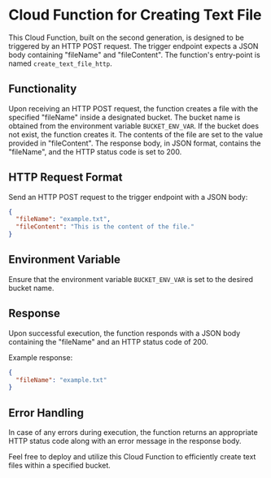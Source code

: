 # Cloud Function for Creating Text File

This Cloud Function, built on the second generation, is designed to be triggered by an HTTP POST request. The trigger endpoint expects a JSON body containing "fileName" and "fileContent". The function's entry-point is named `create_text_file_http`.

## Functionality

Upon receiving an HTTP POST request, the function creates a file with the specified "fileName" inside a designated bucket. The bucket name is obtained from the environment variable `BUCKET_ENV_VAR`. If the bucket does not exist, the function creates it. The contents of the file are set to the value provided in "fileContent". The response body, in JSON format, contains the "fileName", and the HTTP status code is set to 200.

## HTTP Request Format

Send an HTTP POST request to the trigger endpoint with a JSON body:

```json
{
  "fileName": "example.txt",
  "fileContent": "This is the content of the file."
}
```

## Environment Variable

Ensure that the environment variable `BUCKET_ENV_VAR` is set to the desired bucket name.

## Response

Upon successful execution, the function responds with a JSON body containing the "fileName" and an HTTP status code of 200.

Example response:

```json
{
  "fileName": "example.txt"
}
```

## Error Handling

In case of any errors during execution, the function returns an appropriate HTTP status code along with an error message in the response body.

Feel free to deploy and utilize this Cloud Function to efficiently create text files within a specified bucket.

